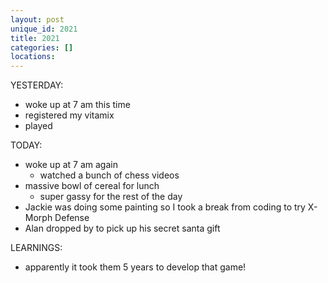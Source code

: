 ```yaml
---
layout: post
unique_id: 2021
title: 2021
categories: []
locations: 
---
```


YESTERDAY:
* woke up at 7 am this time
* registered my vitamix
* played 

TODAY:
* woke up at 7 am again
  * watched a bunch of chess videos
* massive bowl of cereal for lunch
  * super gassy for the rest of the day
* Jackie was doing some painting so I took a break from coding to try X-Morph Defense
* Alan dropped by to pick up his secret santa gift

LEARNINGS:
* apparently it took them 5 years to develop that game!

